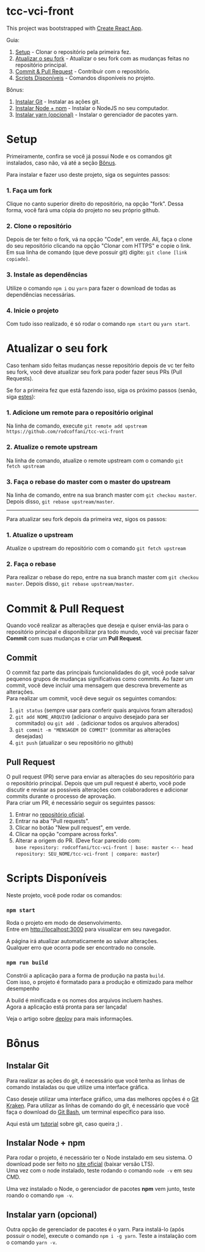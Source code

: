 # tcc-vci-front

This project was bootstrapped with [Create React App](https://github.com/facebook/create-react-app).

Guia: 

1. [Setup](#setup) - Clonar o repositório pela primeira fez.
2. [Atualizar o seu fork](#fork) - Atualizar o seu fork com as mudanças feitas no repositório principal.
3. [Commit & Pull Request](#commitPR) - Contribuir com o repositório.
3. [Scripts Disponíveis](#scripts) - Comandos disponíveis no projeto.

Bônus: 

1. [Instalar Git](#git) - Instalar as ações git.
2. [Instalar Node + npm](#node) - Instalar o NodeJS no seu computador.
3. [Instalar yarn (opcional)](#yarn) - Instalar o gerenciador de pacotes yarn.

<a name="setup"></a>
# Setup

Primeiramente, confira se você já possui Node e os comandos git instalados, caso não, vá até a seção [Bônus](#bonus).


Para instalar e fazer uso deste projeto, siga os seguintes passos: 
### 1. Faça um **fork**

Clique no canto superior direito do repositório, na opção "fork". Dessa forma, você fará uma cópia do projeto no seu próprio github.

### 2. Clone o repositório

Depois de ter feito o fork, vá na opção "Code", em verde. Ali, faça o clone do seu repositório clicando na opção "Clonar com HTTPS" e copie o link. \
Em sua linha de comando (que deve possuir git) digite: `git clone [link copiado]`.

### 3. Instale as dependências

Utilize o comando `npm i` ou `yarn` para fazer o download de todas as dependências necessárias.
        
### 4. Inicie o projeto

Com tudo isso realizado, é só rodar o comando `npm start` ou `yarn start`.

<a name="fork"></a>
# Atualizar o seu fork

Caso tenham sido feitas mudanças nesse repositório depois de vc ter feito seu fork, você deve atualizar seu fork para poder fazer seus PRs (Pull Requests).

Se for a primeira fez que está fazendo isso, siga os próximo passos (senão, siga [estes](#segundosPassos)):

### 1. Adicione um remote para o repositório original

Na linha de comando, execute `git remote add upstream https://github.com/rodcoffani/tcc-vci-front`

### 2. Atualize o remote upstream

Na linha de comando, atualize o remote upstream com o comando `git fetch upstream`

### 3. Faça o rebase do master com o master do upstream

Na linha de comando, entre na sua branch master com `git checkou master`. Depois disso, `git rebase upstream/master`.

<hr />

<a name="segundosPassos"></a>
Para atualizar seu fork depois da primeira vez, sigos os passos:

### 1. Atualize o upstream

Atualize o upstream do repositório com o comando `git fetch upstream`

### 2. Faça o rebase 

Para realizar o rebase do repo, entre na sua branch master com `git checkou master`. Depois disso, `git rebase upstream/master`.

<a name="commitPR"></a>
# Commit & Pull Request

Quando você realizar as alterações que deseja e quiser enviá-las para o repositório principal e disponibilizar pra todo mundo, você vai precisar fazer **Commit** com suas mudanças e criar um **Pull Request**.

## Commit

O commit faz parte das principais funcionalidades do git, você pode salvar pequenos grupos de mudanças significativas como commits. Ao fazer um commit, você deve incluir uma mensagem que descreva brevemente as alterações. \
Para realizar um commit, você deve seguir os seguintes comandos:

1. `git status` (sempre usar para conferir quais arquivos foram alterados)
2. `git add NOME_ARQUIVO` (adicionar o arquivo desejado para ser commitado) ou `git add .` (adicionar todos os arquivos alterados)
3. `git commit -m "MENSAGEM DO COMMIT"` (commitar as alterações desejadas)
4. `git push` (atualizar o seu repositório no github)

## Pull Request

O pull request (PR) serve para enviar as alterações do seu repositório para o repositório principal. Depois que um pull request é aberto, você pode discutir e revisar as possíveis alterações com colaboradores e adicionar commits durante o processo de aprovação. \
Para criar um PR, é necessário seguir os seguintes passos:

1. Entrar no [repositório oficial](https://github.com/rodcoffani/tcc-vci-front).
2. Entrar na aba "Pull requests".
3. Clicar no botão "New pull request", em verde.
4. Clicar na opção "compare across forks".
5. Alterar a origem do PR. (Deve ficar parecido com: \
```base repository: rodcoffani/tcc-vci-front | base: master <-- head repository: SEU_NOME/tcc-vci-front | compare: master```)

<a name="scripts"></a>
# Scripts Disponíveis

Neste projeto, você pode rodar os comandos:

### `npm start`

Roda o projeto em modo de desenvolvimento.<br />
Entre em [http://localhost:3000](http://localhost:3000) para visualizar em seu navegador.

A página irá atualizar automaticamente ao salvar alterações.<br />
Qualquer erro que ocorra pode ser encontrado no console.

### `npm run build`

Constrói a aplicação para a forma de produção na pasta `build`.<br />
Com isso, o projeto é formatado para a produção e otimizado para melhor desempenho

A build é minificada e os nomes dos arquivos incluem hashes. <br />
Agora a aplicação está pronta para ser lançada!

Veja o artigo sobre [deploy](https://facebook.github.io/create-react-app/docs/deployment) para mais informações.

<a name="bonus"></a>
# Bônus

<a name="git"></a>
## Instalar Git

Para realizar as ações do git, é necessário que você tenha as linhas de comando instaladas ou que utilize uma interface gráfica.

Caso deseje utilizar uma interface gráfico, uma das melhores opções é o [Git Kraken](https://www.gitkraken.com/).
Para utilizar as linhas de comando do git, é necessário que você faça o download do [Git Bash](https://git-scm.com/downloads), um terminal específico para isso.

Aqui está um [tutorial](https://github.com/DanielHe4rt/git4noobs) sobre git, caso queira ;) . 

<a name="node"></a>
## Instalar Node + npm

Para rodar o projeto, é necessário ter o Node instalado em seu sistema. O download pode ser feito no [site oficial](https://nodejs.org/pt-br/) (baixar versão LTS). \
Uma vez com o node instalado, teste rodando o comando `node -v` em seu CMD.

Uma vez instalado o Node, o gerenciador de pacotes **npm** vem junto, teste roando o comando `npm -v`.

<a name="yarn"></a>
## Instalar yarn (opcional)

Outra opção de gerenciador de pacotes é o yarn. Para instalá-lo (após possuir o node), execute o comando `npm i -g yarn`. Teste a instalação com o comando `yarn -v`.
